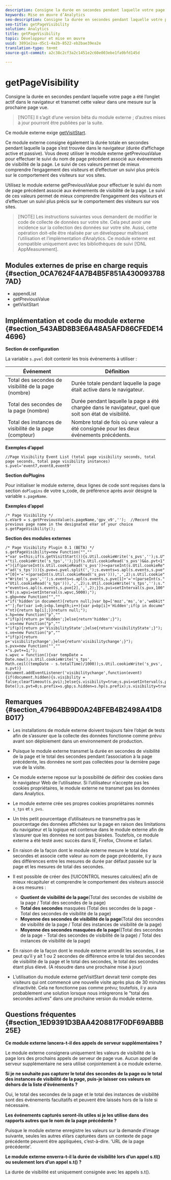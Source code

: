 ```yaml
---
description: Consigne la durée en secondes pendant laquelle votre page a été l’onglet actif dans le navigateur et transmet cette valeur dans une mesure sur la prochaine page vue.
keywords: Mise en œuvre d’Analytics
seo-description: Consigne la durée en secondes pendant laquelle votre page a été l’onglet actif dans le navigateur et transmet cette valeur dans une mesure sur la prochaine page vue.
seo-title: getPageVisibility
solution: Analytics
title: getPageVisibility
topic: Développeur et mise en œuvre
uuid: 3891e2aa-d5c1-4a2b-8522-eb2bae39ea2e
translation-type: tm+mt
source-git-commit: a2c38c2cf3a2c1451e2c60e003ebe1fa9bfd145d

---
```



# getPageVisibility

Consigne la durée en secondes pendant laquelle votre page a été l’onglet actif dans le navigateur et transmet cette valeur dans une mesure sur la prochaine page vue.

> [!NOTE] Il s’agit d’une version bêta du module externe ; d’autres mises à jour pourront être publiées par la suite.

Ce module externe exige [getVisitStart](../../../implement/js-implementation/plugins/getvisitstart.md#concept_1C3CD25A87094A498A1D8A455963FBD8).

Ce module externe consigne également la durée totale en secondes pendant laquelle la page s’est trouvée dans le navigateur (durée d’affichage active et passive). Vous devez utiliser le module externe getPreviousValue pour effectuer le suivi du nom de page précédent associé aux événements de visibilité de la page. Le suivi de ces valeurs permet de mieux comprendre l’engagement des visiteurs et d’effectuer un suivi plus précis sur le comportement des visiteurs sur vos sites.

Utilisez le module externe getPreviousValue pour effectuer le suivi du nom de page précédent associé aux événements de visibilité de la page. Le suivi de ces valeurs permet de mieux comprendre l’engagement des visiteurs et d’effectuer un suivi plus précis sur le comportement des visiteurs sur vos sites.

> [!NOTE] Les instructions suivantes vous demandent de modifier le code de collecte de données sur votre site. Cela peut avoir une incidence sur la collection des données sur votre site. Aussi, cette opération doit-elle être réalisée par un développeur maîtrisant l’utilisation et l’implémentation d’Analytics. Ce module externe est compatible uniquement avec les bibliothèques de suivi [!DNL AppMeasurement].

## Modules externes de prise en charge requis {#section_0CA7624F4A7B4B5F851A4300937887AD}

* appendList
* getPreviousValue
* getVisitStart

## Implémentation et code du module externe {#section_543ABD8B3E6A48A5AFD86CFEDE144696}

**Section de configuration**

La variable `s.pvel` doit contenir les trois événements à utiliser :

| Événement | Définition |
|---|---|
| Total des secondes de visibilité de la page (nombre) | Durée totale pendant laquelle la page était active dans le navigateur. |
| Total des secondes de la page (nombre) | Durée pendant laquelle la page a été chargée dans le navigateur, quel que soit son état de visibilité. |
| Total des instances de visibilité de la page (compteur) | Nombre total de fois où une valeur a été consignée pour les deux événements précédents. |

**Exemples d’appel**

```
//Page Visibility Event List (total page visibility seconds, total page seconds, total page visibility instances) 
s.pvel='event7,event8,event9' 
```

**Section doPlugins**

Pour initialiser le module externe, deux lignes de code sont requises dans la section `doPlugins` de votre s_code, de préférence après avoir désigné la variable `s.pageName`.

**Exemples d’appel**

```
/* Page Visibility */ 
s.eVar9 = s.getPreviousValue(s.pageName,'gpv_v9','');  //Record the previous page name in the designated eVar of your choice 
s.getPageVisibility(); 
```

**Section des modules externes**

```
/* Page Visibility Plugin 0.1 (BETA) */ 
s.getPageVisibility=new Function("","" 
+"var s=this;if(s.getVisitStart()){s.Util.cookieWrite('s_pvs','');s.U" 
+"til.cookieWrite('s_tps','');}if(s.Util.cookieRead('s_pvs')&&s.pvt<1" 
+"){if(parseInt(s.Util.cookieRead('s_pvs'))<=parseInt(s.Util.cookieRe" 
+"ad('s_tps'))){s.pve=s.pvel.split(',');s.events=s.apl(s.events,s.pve" 
+"[0]+'='+(parseInt(s.Util.cookieRead('s_pvs'))),',',2);s.Util.cookie" 
+"Write('s_pvs','');s.events=s.apl(s.events,s.pve[1]+'='+(parseInt(s." 
+"Util.cookieRead('s_tps'))),',',2);s.Util.cookieWrite('s_tps','');s." 
+"events=s.apl(s.events,s.pve[2],',',2);}}s.pvi=setInterval(s.pvx,100" 
+"0);s.wpvi=setInterval(s.wpvc,5000);"); 
s.gbp=new Function("","" 
+"if('hidden'in document){return null;}var bp=['moz','ms','o','webkit" 
+"'];for(var i=0;i<bp.length;i++){var p=bp[i]+'Hidden';if(p in docume" 
+"nt){return bp[i];}}return null;"); 
s.hp=new Function("p","" 
+"if(p){return p+'Hidden';}else{return'hidden';}"); 
s.vs=new Function("p","" 
+"if(p){return p+'VisibilityState';}else{return'visibilityState';}"); 
s.ve=new Function("p","" 
+"if(p){return p+'visibilitychange';}else{return'visibilitychange';}"); 
s.pvx=new Function("","" 
+"s.pvt+=1;"); 
s.wpvc = function(){var tempDate = Date.now();s.Util.cookieWrite('s_tps', 
Math.ceil((tempDate - s.totalTime)/1000));s.Util.cookieWrite('s_pvs', s.pvt)} 
document.addEventListener('visibilitychange',function(event){if(document.hidden){s.visibility = false;clearTimeout(s.pvi);}else{s.visibility=true;s.pvi=setInterval(s.pvx,1000);}});s.totalTime=new Date();s.pvt=0;s.prefix=s.gbp;s.hidden=s.hp(s.prefix);s.visibility=true;s.visibilityState=s.vs(s.prefix);s.visibilityEvent=s.ve(s.prefix); 
```

## Remarques {#section_47964BB9D0A24BFEB4B2498A41D8B017}

* Les installations de module externe doivent toujours faire l’objet de tests afin de s’assurer que la collecte des données fonctionne comme prévu avant son déploiement dans un environnement de production.
* Puisque le module externe transmet la durée en secondes de visibilité de la page et le total des secondes pendant l’association à la page précédente, les données ne sont pas collectées pour la dernière page vue de la visite.
* Ce module externe repose sur la possibilité de définir des cookies dans le navigateur Web de l’utilisateur. Si l’utilisateur n’accepte pas les cookies propriétaires, le module externe ne transmet pas les données dans Analytics.
* Le module externe crée ses propres cookies propriétaires nommés `s_tps` et `s_pvs`.

* Un très petit pourcentage d’utilisateurs ne transmettra pas le pourcentage des données affichées sur la page en raison des limitations du navigateur et la logique est contenue dans le module externe afin de s’assurer que les données ne sont pas biaisées. Toutefois, ce module externe a été testé avec succès dans IE, Firefox, Chrome et Safari.
* En raison de la façon dont le module externe mesure le total des secondes et associe cette valeur au nom de page précédente, il y aura des différences entre les mesures de durée par défaut passée sur la page et les mesures de total des secondes.
* Il est possible de créer des [!UICONTROL mesures calculées] afin de mieux récapituler et comprendre le comportement des visiteurs associé à ces mesures :

   * **Quotient de visibilité de la page**(Total des secondes de visibilité de la page / Total des secondes de la page)
   * **Total des secondes** masquées (Total des secondes de la page - Total des secondes de visibilité de la page)
   * **Moyenne des secondes de visibilité de la page**(Total des secondes de visibilité de la page / Total des instances de visibilité de la page)
   * **Moyenne des secondes masquées de la page**((Total des secondes de la page - Total des secondes de visibilité de la page) / Total des instances de visibilité de la page)

* En raison de la façon dont le module externe arrondit les secondes, il se peut qu’il y ait 1 ou 2 secondes de différence entre le total des secondes de visibilité de la page et le total des secondes, le total des secondes étant plus élevé. (A résoudre dans une prochaine mise à jour)
* L’utilisation du module externe getVisitStart devrait tenir compte des visiteurs qui ont commencé une nouvelle visite après plus de 30 minutes d’inactivité. Cela ne fonctionne pas comme prévu; toutefois, il y aura probablement une solution lorsque nous intégrerons le "total des secondes actives" dans une prochaine version du module externe.

## Questions fréquentes {#section_1ED9391D3BAA4208817F0DF69ABBB25E}

**Ce module externe lancera-t-il des appels de serveur supplémentaires ?**

Le module externe consignera uniquement les valeurs de visibilité de la page lors des prochains appels de serveur de page vue. Aucun appel de serveur supplémentaire ne sera utilisé conjointement à ce module externe.

**Si je ne souhaite pas capturer le total des secondes de la page ou le total des instances de visibilité de la page, puis-je laisser ces valeurs en dehors de la liste d’événements ?**

Oui, le total des secondes de la page et le total des instances de visibilité sont des événements facultatifs et peuvent être laissés hors de la liste si nécessaire.

**Les événements capturés seront-ils utiles si je les utilise dans des rapports autres que le nom de la page précédente ?**

Puisque le module externe enregistre les valeurs sur la demande d’image suivante, seules les autres eVars capturées dans un contexte de page précédente peuvent être appliquées, c’est-à-dire. 'URL de la page précédente'.

**Le module externe enverra-t-il la durée de visibilité lors d’un appel s.tl() ou seulement lors d’un appel s.t() ?**

La durée de visibilité est uniquement consignée avec les appels s.t().
